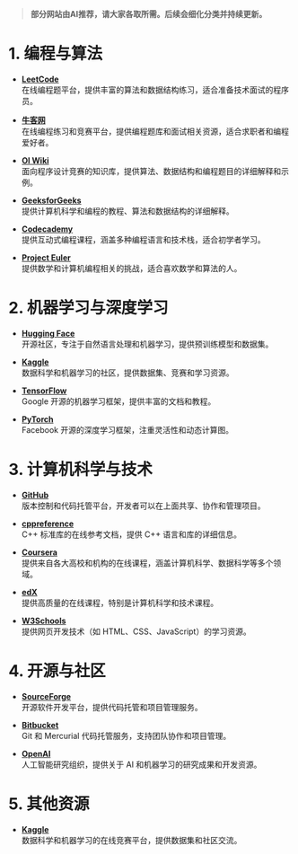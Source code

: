 > **部分网站由AI推荐，请大家各取所需。后续会细化分类并持续更新。**

# 1. 编程与算法

- **[LeetCode](https://leetcode.com/)**  
  在线编程题平台，提供丰富的算法和数据结构练习，适合准备技术面试的程序员。

- **[牛客网](https://www.nowcoder.com/)**  
  在线编程练习和竞赛平台，提供编程题库和面试相关资源，适合求职者和编程爱好者。

- **[OI Wiki](https://oi-wiki.org/)**  
  面向程序设计竞赛的知识库，提供算法、数据结构和编程题目的详细解释和示例。

- **[GeeksforGeeks](https://www.geeksforgeeks.org/)**  
  提供计算机科学和编程的教程、算法和数据结构的详细解释。

- **[Codecademy](https://www.codecademy.com/)**  
  提供互动式编程课程，涵盖多种编程语言和技术栈，适合初学者学习。

- **[Project Euler](https://projecteuler.net/)**  
  提供数学和计算机编程相关的挑战，适合喜欢数学和算法的人。

# 2. 机器学习与深度学习

- **[Hugging Face](https://huggingface.co/)**  
  开源社区，专注于自然语言处理和机器学习，提供预训练模型和数据集。

- **[Kaggle](https://www.kaggle.com/)**  
  数据科学和机器学习的社区，提供数据集、竞赛和学习资源。

- **[TensorFlow](https://www.tensorflow.org/)**  
  Google 开源的机器学习框架，提供丰富的文档和教程。

- **[PyTorch](https://pytorch.org/)**  
  Facebook 开源的深度学习框架，注重灵活性和动态计算图。

# 3. 计算机科学与技术

- **[GitHub](https://github.com/)**  
  版本控制和代码托管平台，开发者可以在上面共享、协作和管理项目。

- **[cppreference](https://en.cppreference.com/w/)**  
  C++ 标准库的在线参考文档，提供 C++ 语言和库的详细信息。

- **[Coursera](https://www.coursera.org/)**  
  提供来自各大高校和机构的在线课程，涵盖计算机科学、数据科学等多个领域。

- **[edX](https://www.edx.org/)**  
  提供高质量的在线课程，特别是计算机科学和技术课程。

- **[W3Schools](https://www.w3schools.com/)**  
  提供网页开发技术（如 HTML、CSS、JavaScript）的学习资源。

# 4. 开源与社区

- **[SourceForge](https://sourceforge.net/)**  
  开源软件开发平台，提供代码托管和项目管理服务。

- **[Bitbucket](https://bitbucket.org/)**  
  Git 和 Mercurial 代码托管服务，支持团队协作和项目管理。

- **[OpenAI](https://openai.com/)**  
  人工智能研究组织，提供关于 AI 和机器学习的研究成果和开发资源。

# 5. 其他资源

- **[Kaggle](https://www.kaggle.com/)**  
  数据科学和机器学习的在线竞赛平台，提供数据集和社区交流。